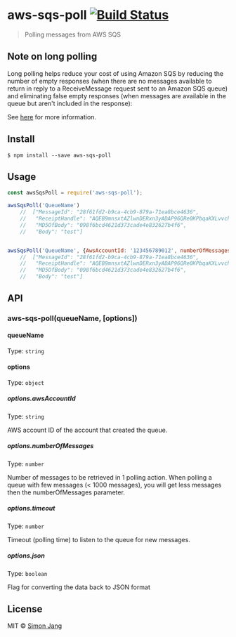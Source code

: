 # aws-sqs-poll [![Build Status](https://travis-ci.org/SimonJang/aws-sqs-poll.svg?branch=master)](https://travis-ci.org/SimonJang/aws-sqs-poll)

> Polling messages from AWS SQS

## Note on long polling

Long polling helps reduce your cost of using Amazon SQS by reducing the number of empty responses (when there are no messages available to return in reply to a ReceiveMessage request sent to an Amazon SQS queue) and eliminating false empty responses (when messages are available in the queue but aren't included in the response):

See [here](http://docs.aws.amazon.com/AWSSimpleQueueService/latest/SQSDeveloperGuide/sqs-long-polling.html) for more information.


## Install

```
$ npm install --save aws-sqs-poll
```


## Usage

```js
const awsSqsPoll = require('aws-sqs-poll');

awsSqsPoll('QueueName')
    //  ["MessageId": "28f61fd2-b9ca-4cb9-879a-71ea8bce4636",
    //   "ReceiptHandle": "AQEB9mnsxtAZlwnDERxn3yADAP96QRe0KPbqaKXLvvchqmD4jAr",
    //   "MD5OfBody": "098f6bcd4621d373cade4e832627b4f6",
    //   "Body": "test"]


awsSqsPoll('QueueName', {AwsAccountId: '123456789012', numberOfMessages: 1, timeout: 20, json: false})
    //  ["MessageId": "28f61fd2-b9ca-4cb9-879a-71ea8bce4636",
    //   "ReceiptHandle": "AQEB9mnsxtAZlwnDERxn3yADAP96QRe0KPbqaKXLvvchqmD4jAr",
    //   "MD5OfBody": "098f6bcd4621d373cade4e832627b4f6",
    //   "Body": "test"]
```

## API

### aws-sqs-poll(queueName, [options])

#### queueName

Type: `string`

#### options

Type: `object`


##### options.awsAccountId

Type: `string`

AWS account ID of the account that created the queue.


##### options.numberOfMessages

Type: `number`

Number of messages to be retrieved in 1 polling action. When polling a queue with few messages (< 1000 messages), you will get less messages then the numberOfMessages parameter.


##### options.timeout

Type: `number`

Timeout (polling time) to listen to the queue for new messages.


##### options.json

Type: `boolean`

Flag for converting the data back to JSON format

## License

MIT © [Simon Jang](https://github.com/SimonJang)
